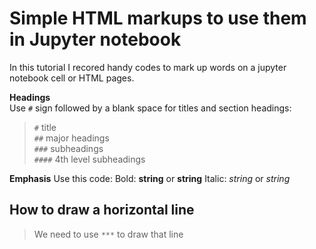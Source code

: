 # Simple HTML markups to use them in Jupyter notebook
In this tutorial I recored handy codes to mark up words on a jupyter notebook cell or HTML pages.


**Headings**<br/> Use `#` sign followed by a blank space for titles and section headings:<br/>
> `#` title<br/>
`##` major headings<br/>
`###` subheadings<br/>
`####` 4th level subheadings<br/>

**Emphasis** Use this code: Bold: __string__ or **string** Italic: _string_ or *string*


## How to draw a horizontal line

> We need to use `***` to draw that line
